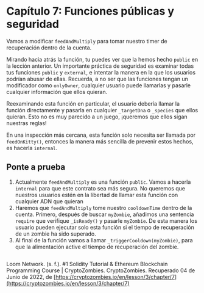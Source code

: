 # Capítulo 7: Funciones públicas y seguridad

Vamos a modificar `feedAndMultiply` para tomar nuestro timer de recuperación dentro de la cuenta.

Mirando hacia atrás la función, tu puedes ver que la hemos hecho `public` en la lección anterior. Un importante práctica de seguridad es examinar todas tus funciones `public` y `external`, e intentar la manera en la que los usuarios podrían abusar de ellas. Recuerda, a no ser que las funciones tengan un modificador como `onlyOwner`, cualquier usuario puede llamarlas y pasarle cualquier información que ellos quieran.

Reexaminando esta función en particular, el usuario debería llamar la función directamente y pasarla en cualquier `_targetDna` o `_species` que ellos quieran. Esto no es muy parecido a un juego, ¡queremos que ellos sigan nuestras reglas!

En una inspección más cercana, esta función solo necesita ser llamada por `feedOnKitty()`, entonces la manera más sencilla de prevenir estos hechos, es hacerla `internal`.

## Ponte a prueba

1. Actualmente `feedAndMultiply` es una función `public`. Vamos a hacerla `internal` para que este contrato sea más segura. No queremos que nuestros usuarios estén en la libertad de llamar esta función con cualquier ADN que quieran
2. Haremos que `feedAndMultiply` tome nuestro `cooldownTime` dentro de la cuenta. Primero, después de buscar `myZombie`, añadimos una sentencia `require` que verifique `_isReady()` y pasarle `myZombie`. De esta manera los usuario pueden ejecutar solo esta función si el tiempo de recuperación de un zombie ha sido superado.
3. Al final de la función vamos a llamar `_triggerCooldown(myZombie)`, para que la alimentación active el tiempo de recuperación del zombie.

```sol

```

Loom Network. (s. f.). #1 Solidity Tutorial & Ethereum Blockchain Programming Course | CryptoZombies. CryptoZombies. Recuperado 04 de Junio de 2022, de [https://cryptozombies.io/en/lesson/3/chapter/7](https://cryptozombies.io/en/lesson/3/chapter/7)
